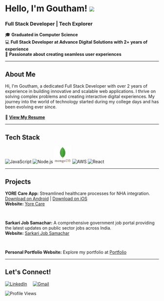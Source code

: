 <h1>Hello, I'm Goutham! <img src="https://raw.githubusercontent.com/MartinHeinz/MartinHeinz/master/wave.gif" width="30px"></h1>

<h3>Full Stack Developer | Tech Explorer</h3>

<p>
  🎓 <strong>Graduated in Computer Science</strong> <br/>
  💻 <strong>Full Stack Developer at Advance Digital Solutions with 2+ years of experience</strong> <br/>
  🚀 <strong>Passionate about creating seamless user experiences</strong> <br/>
</p>

<hr/>

<h2>About Me</h2>
<p style="max-width: 600px;">
  Hi, I'm Goutham, a dedicated Full Stack Developer with over 2 years of experience in building innovative and scalable web applications. I thrive on solving complex problems and creating interactive digital experiences. My journey into the world of technology started during my college days and has been evolving ever since.
  <br/><br/>
  📄 <a href="https://drive.google.com/file/d/1c4QCJgN_5IsLXmkyAE10cmQawYFaowmP/view?usp=sharing" target="_blank"><strong>View My Resume</strong></a>
</p>

<hr/>

<h2>Tech Stack</h2>
<p>
  <img src="https://img.icons8.com/color/48/000000/javascript.png" width="55" height="55" alt="JavaScript"/>
  <img src="https://img.icons8.com/color/48/000000/nodejs.png" width="55" height="55" alt="Node.js"/>
  <img src="https://raw.githubusercontent.com/devicons/devicon/master/icons/mongodb/mongodb-original-wordmark.svg" width="55" height="55" alt="MongoDB"/>
  <img src="https://img.icons8.com/color/48/000000/amazon-web-services.png" width="55" height="55" alt="AWS"/>
  <img src="https://img.icons8.com/color/48/000000/react-native.png" width="55" height="55" alt="React"/>
</p>

<hr/>

<h2>Projects</h2>

<div>
  <p>
    <strong>YORE Care App:</strong> Streamlined healthcare processes for NHA integration. <br/>
    <a href="https://play.google.com/store/apps/details?id=com.yorecareapp">Download on Android</a> | <a href="https://apps.apple.com/in/app/yore-care/id6451338874">Download on iOS</a> <br/>
    <strong>Website:</strong> <a href="http://yore.care/">Yore Care</a>
  </p>
  <br/>

  <p>
    <strong>Sarkari Job Samachar:</strong> A comprehensive government job portal providing the latest updates on public sector jobs across India. <br/>
    <strong>Website:</strong> <a href="https://sarkarijobsamachar.com/">Sarkari Job Samachar</a>
  </p>
  <br/>

  <p>
    <strong>Personal Portfolio Website:</strong> Explore my portfolio at <a href="https://portfolio-goutham.vercel.app/">Portfolio</a>
  </p>
</div>

<hr/>

<h2>Let's Connect!</h2>
<p>
  <a href="https://www.linkedin.com/in/goutham141/" style="margin-right: 15px;"><img src="https://img.icons8.com/fluent/48/000000/linkedin.png" alt="LinkedIn"/></a>
  <a href="mailto:akkaladevigoutham@gmail.com"><img src="https://img.icons8.com/color/48/000000/gmail-new.png" alt="Gmail"/></a>
</p>

<p>
  <img src="https://komarev.com/ghpvc/?username=goutham41" alt="Profile Views">
</p>
